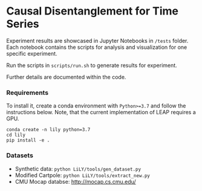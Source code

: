 # Causal Disentanglement for Time Series
Experiment results are showcased in Jupyter Notebooks in `/tests` folder. Each notebook contains the scripts for analysis and visualization for one specific experiment.

Run the scripts in `scripts/run.sh` to generate results for experiment.

Further details are documented within the code.

### Requirements
To install it, create a conda environment with `Python>=3.7` and follow the instructions below. Note, that the current implementation of LEAP requires a GPU.
```
conda create -n lily python=3.7
cd lily
pip install -e .
```

### Datasets

- Synthetic data: `python LiLY/tools/gen_dataset.py `
- Modified Cartpole: `python LiLY/tools/extract_new.py`
- CMU Mocap databse: http://mocap.cs.cmu.edu/
